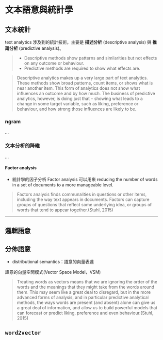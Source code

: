 # 文本語意與統計學


## 文本統計

text analytics 涉及到的統計技術，主要是 **描述分析** (descriptive analysis) 與 **推論分析** (predictive analysis)。

> - Descriptive methods show patterns and similarities but not effects on any outcome or behaviour. 
> - Predictive methods are required to show what effects are.



> Descriptive analytics makes up a very large part of text analytics. These methods show broad patterns, count items, or shows what is near another item. This form of analytics does not show what influences an outcome and by how much. The business of predictive analytics, however, is doing just that – showing what leads to a change in some target variable, such as liking, preference or behaviour, and how strong those influences are likely to be.



### ngram
...

### 文本分析的降維
...
#### Factor analysis

- 統計學的因子分析 Factor analysis 可以用來 reducing the number of words in a set of documents to a more manageable level. 

> Factors analysis finds communalities in questions or other items, including the way text appears in documents. Factors can capture groups of questions that reflect some underlying idea, or groups of words that tend to appear together.(Stuhl, 2015)











---
## 邏輯語意




## 分佈語意 

- distributional semantics：語意的向量表達

語意的向量空間模式(Vector Space Model，VSM)



> Treating words as vectors means that we are ignoring the order of the words and the meanings that they might take from the words around them. This may seem like a great deal to disregard, but in the more advanced forms of analysis, and in particular predictive analytical methods, the ways words are present (and absent) alone can give us a great deal of information, and allow us to build powerful models that can forecast or predict liking, preference and even behaviour.(Stuhl, 2015)


## `word2vector` 